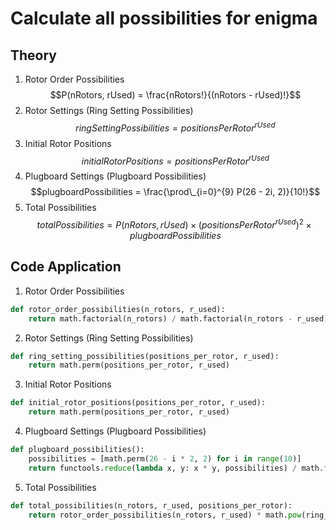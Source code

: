 # Calculate all possibilities for enigma

## Theory
1. Rotor Order Possibilities
$$P(nRotors, rUsed) = \frac{nRotors!}{(nRotors - rUsed)!}$$
2. Rotor Settings (Ring Setting Possibilities)
$$ringSettingPossibilities = positionsPerRotor^{rUsed}$$
3. Initial Rotor Positions
$$initialRotorPositions = positionsPerRotor^{rUsed}$$
4. Plugboard Settings (Plugboard Possibilities)
$$plugboardPossibilities = \frac{\prod\_{i=0}^{9} P(26 - 2i, 2)}{10!}$$
5. Total Possibilities
$$totalPossibilities = P(nRotors, rUsed) \times (positionsPerRotor^{rUsed})^2 \times plugboardPossibilities$$

## Code Application

1. Rotor Order Possibilities
```python
def rotor_order_possibilities(n_rotors, r_used):
    return math.factorial(n_rotors) / math.factorial(n_rotors - r_used)
```

2. Rotor Settings (Ring Setting Possibilities)
```python
def ring_setting_possibilities(positions_per_rotor, r_used):
    return math.perm(positions_per_rotor, r_used)
```

3. Initial Rotor Positions
```python
def initial_rotor_positions(positions_per_rotor, r_used):
    return math.perm(positions_per_rotor, r_used)
```

4. Plugboard Settings (Plugboard Possibilities)
```python
def plugboard_possibilities():
    possibilities = [math.perm(26 - i * 2, 2) for i in range(10)]
    return functools.reduce(lambda x, y: x * y, possibilities) / math.factorial(10)
```

5. Total Possibilities
```python
def total_possibilities(n_rotors, r_used, positions_per_rotor):
    return rotor_order_possibilities(n_rotors, r_used) * math.pow(ring_setting_possibilities(positions_per_rotor, r_used), 2) * plugboard_possibilities()
```